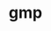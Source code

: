 ---
title: "gmp"
layout: cache
categories: [package, develop-2024-05-12]
meta: {"versions": ["6.2.1"], "compilers": ["cce@=15.0.1", "gcc@=10.2.1", "gcc@=10.3.0", "gcc@=11.4.0", "gcc@=7.3.1", "gcc@=7.5.0", "gcc@=9.4.0", "oneapi@=2024.0.0"], "oss": ["amzn2", "centos7", "rhel8", "sle_hpc15", "ubuntu18.04", "ubuntu20.04", "ubuntu22.04"], "platforms": ["linux"], "targets": ["aarch64", "neoverse_n1", "neoverse_v1", "neoverse_v2", "ppc64le", "x86_64_v3", "x86_64_v4", "zen4"], "stacks": ["aws-isc", "aws-isc-aarch64", "developer-tools", "developer-tools-manylinux2014", "e4s", "e4s-cray-rhel", "e4s-cray-sles", "e4s-neoverse-v2", "e4s-neoverse_v1", "e4s-oneapi", "e4s-power", "radiuss", "root", "tutorial"], "num_specs": 13, "num_specs_by_stack": {"root": 13, "aws-isc-aarch64": 2, "aws-isc": 1, "developer-tools-manylinux2014": 1, "e4s-cray-rhel": 1, "e4s-cray-sles": 1, "developer-tools": 1, "radiuss": 1, "e4s-power": 1, "e4s-neoverse_v1": 1, "e4s-neoverse-v2": 1, "e4s": 1, "tutorial": 1, "e4s-oneapi": 1}}
spec_details: [{"hash": "5kw4vxzm2whywi3rgsjauvy5ewsoiyle", "compiler": "gcc@=7.3.1", "versions": ["6.2.1"], "os": "amzn2", "platform": "linux", "target": "aarch64", "variants": ["build_system=autotools", "+cxx", "libs=shared,static", "patches=69ad2e2"], "stacks": ["root", "aws-isc-aarch64"], "size": "-", "tarball": "https://binaries.spack.io/develop-2024-05-12/build_cache/linux-amzn2-aarch64/gcc-7.3.1/gmp-6.2.1/linux-amzn2-aarch64-gcc-7.3.1-gmp-6.2.1-5kw4vxzm2whywi3rgsjauvy5ewsoiyle.spack"}, {"hash": "2wt6zwynpjo277d5pn46nfmspal6ewhn", "compiler": "gcc@=7.3.1", "versions": ["6.2.1"], "os": "amzn2", "platform": "linux", "target": "neoverse_n1", "variants": ["build_system=autotools", "+cxx", "libs=shared,static", "patches=69ad2e2"], "stacks": ["root", "aws-isc-aarch64"], "size": "-", "tarball": "https://binaries.spack.io/develop-2024-05-12/build_cache/linux-amzn2-neoverse_n1/gcc-7.3.1/gmp-6.2.1/linux-amzn2-neoverse_n1-gcc-7.3.1-gmp-6.2.1-2wt6zwynpjo277d5pn46nfmspal6ewhn.spack"}, {"hash": "fgfbml3ycdaxq6fggfaiytcnekidd4bj", "compiler": "gcc@=7.3.1", "versions": ["6.2.1"], "os": "amzn2", "platform": "linux", "target": "x86_64_v3", "variants": ["build_system=autotools", "+cxx", "libs=shared,static", "patches=69ad2e2"], "stacks": ["root", "aws-isc"], "size": "-", "tarball": "https://binaries.spack.io/develop-2024-05-12/build_cache/linux-amzn2-x86_64_v3/gcc-7.3.1/gmp-6.2.1/linux-amzn2-x86_64_v3-gcc-7.3.1-gmp-6.2.1-fgfbml3ycdaxq6fggfaiytcnekidd4bj.spack"}, {"hash": "fiuviny3v6osoz76ce3n5frlhayangup", "compiler": "gcc@=10.2.1", "versions": ["6.2.1"], "os": "centos7", "platform": "linux", "target": "x86_64_v3", "variants": ["build_system=autotools", "+cxx", "libs=shared,static", "patches=69ad2e2"], "stacks": ["root", "developer-tools-manylinux2014"], "size": "-", "tarball": "https://binaries.spack.io/develop-2024-05-12/build_cache/linux-centos7-x86_64_v3/gcc-10.2.1/gmp-6.2.1/linux-centos7-x86_64_v3-gcc-10.2.1-gmp-6.2.1-fiuviny3v6osoz76ce3n5frlhayangup.spack"}, {"hash": "l7z6k323i7qu5qsek5ti76vk5tdcumdt", "compiler": "cce@=15.0.1", "versions": ["6.2.1"], "os": "rhel8", "platform": "linux", "target": "zen4", "variants": ["build_system=autotools", "+cxx", "libs=shared,static", "patches=69ad2e2"], "stacks": ["root", "e4s-cray-rhel"], "size": "-", "tarball": "https://binaries.spack.io/develop-2024-05-12/build_cache/linux-rhel8-zen4/cce-15.0.1/gmp-6.2.1/linux-rhel8-zen4-cce-15.0.1-gmp-6.2.1-l7z6k323i7qu5qsek5ti76vk5tdcumdt.spack"}, {"hash": "jvs3mpr4qfajga3dyvz2x6tsym4dm5az", "compiler": "gcc@=10.3.0", "versions": ["6.2.1"], "os": "sle_hpc15", "platform": "linux", "target": "x86_64_v4", "variants": ["build_system=autotools", "+cxx", "libs=shared,static", "patches=69ad2e2"], "stacks": ["root", "e4s-cray-sles"], "size": "-", "tarball": "https://binaries.spack.io/develop-2024-05-12/build_cache/linux-sle_hpc15-x86_64_v4/gcc-10.3.0/gmp-6.2.1/linux-sle_hpc15-x86_64_v4-gcc-10.3.0-gmp-6.2.1-jvs3mpr4qfajga3dyvz2x6tsym4dm5az.spack"}, {"hash": "c273kwm3tttqsntzgklofz44pyhw3ehh", "compiler": "gcc@=7.5.0", "versions": ["6.2.1"], "os": "ubuntu18.04", "platform": "linux", "target": "x86_64_v3", "variants": ["build_system=autotools", "+cxx", "libs=shared,static", "patches=69ad2e2"], "stacks": ["developer-tools", "root"], "size": "-", "tarball": "https://binaries.spack.io/develop-2024-05-12/build_cache/linux-ubuntu18.04-x86_64_v3/gcc-7.5.0/gmp-6.2.1/linux-ubuntu18.04-x86_64_v3-gcc-7.5.0-gmp-6.2.1-c273kwm3tttqsntzgklofz44pyhw3ehh.spack"}, {"hash": "3qdzimfitt7nqdiaua3sbdoki2em3vta", "compiler": "gcc@=7.5.0", "versions": ["6.2.1"], "os": "ubuntu18.04", "platform": "linux", "target": "x86_64_v3", "variants": ["build_system=autotools", "+cxx", "libs=shared,static", "patches=69ad2e2"], "stacks": ["root", "radiuss"], "size": "-", "tarball": "https://binaries.spack.io/develop-2024-05-12/build_cache/linux-ubuntu18.04-x86_64_v3/gcc-7.5.0/gmp-6.2.1/linux-ubuntu18.04-x86_64_v3-gcc-7.5.0-gmp-6.2.1-3qdzimfitt7nqdiaua3sbdoki2em3vta.spack"}, {"hash": "uleedmrk3eewiqozibmonqef7hay6s3f", "compiler": "gcc@=9.4.0", "versions": ["6.2.1"], "os": "ubuntu20.04", "platform": "linux", "target": "ppc64le", "variants": ["build_system=autotools", "+cxx", "libs=shared,static", "patches=69ad2e2"], "stacks": ["root", "e4s-power"], "size": "-", "tarball": "https://binaries.spack.io/develop-2024-05-12/build_cache/linux-ubuntu20.04-ppc64le/gcc-9.4.0/gmp-6.2.1/linux-ubuntu20.04-ppc64le-gcc-9.4.0-gmp-6.2.1-uleedmrk3eewiqozibmonqef7hay6s3f.spack"}, {"hash": "idzlxps7ln7zrkd3gbbjytpcxhr6ktop", "compiler": "gcc@=11.4.0", "versions": ["6.2.1"], "os": "ubuntu22.04", "platform": "linux", "target": "neoverse_v1", "variants": ["build_system=autotools", "+cxx", "libs=shared,static", "patches=69ad2e2"], "stacks": ["root", "e4s-neoverse_v1"], "size": "-", "tarball": "https://binaries.spack.io/develop-2024-05-12/build_cache/linux-ubuntu22.04-neoverse_v1/gcc-11.4.0/gmp-6.2.1/linux-ubuntu22.04-neoverse_v1-gcc-11.4.0-gmp-6.2.1-idzlxps7ln7zrkd3gbbjytpcxhr6ktop.spack"}, {"hash": "ved76subbneurbt5i43tpqs2lmrsibfg", "compiler": "gcc@=11.4.0", "versions": ["6.2.1"], "os": "ubuntu22.04", "platform": "linux", "target": "neoverse_v2", "variants": ["build_system=autotools", "+cxx", "libs=shared,static", "patches=69ad2e2"], "stacks": ["root", "e4s-neoverse-v2"], "size": "-", "tarball": "https://binaries.spack.io/develop-2024-05-12/build_cache/linux-ubuntu22.04-neoverse_v2/gcc-11.4.0/gmp-6.2.1/linux-ubuntu22.04-neoverse_v2-gcc-11.4.0-gmp-6.2.1-ved76subbneurbt5i43tpqs2lmrsibfg.spack"}, {"hash": "ir7kzsnbub34i4rplktvwfmkmves5xs2", "compiler": "gcc@=11.4.0", "versions": ["6.2.1"], "os": "ubuntu22.04", "platform": "linux", "target": "x86_64_v3", "variants": ["build_system=autotools", "+cxx", "libs=shared,static", "patches=69ad2e2"], "stacks": ["root", "e4s", "tutorial"], "size": "-", "tarball": "https://binaries.spack.io/develop-2024-05-12/build_cache/linux-ubuntu22.04-x86_64_v3/gcc-11.4.0/gmp-6.2.1/linux-ubuntu22.04-x86_64_v3-gcc-11.4.0-gmp-6.2.1-ir7kzsnbub34i4rplktvwfmkmves5xs2.spack"}, {"hash": "axwbz57ea7hutoinmptxyhuix7iyqlma", "compiler": "oneapi@=2024.0.0", "versions": ["6.2.1"], "os": "ubuntu22.04", "platform": "linux", "target": "x86_64_v3", "variants": ["build_system=autotools", "+cxx", "libs=shared,static", "patches=69ad2e2"], "stacks": ["root", "e4s-oneapi"], "size": "-", "tarball": "https://binaries.spack.io/develop-2024-05-12/build_cache/linux-ubuntu22.04-x86_64_v3/oneapi-2024.0.0/gmp-6.2.1/linux-ubuntu22.04-x86_64_v3-oneapi-2024.0.0-gmp-6.2.1-axwbz57ea7hutoinmptxyhuix7iyqlma.spack"}]
---